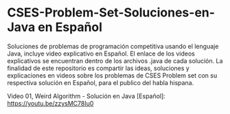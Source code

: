 # CSES-Problem-Set-Soluciones-en-Java en Español
Soluciones de problemas de programación competitiva usando el lenguaje Java, incluye video explicativo en Español.
El enlace de los videos explicativos se encuentran dentro de los archivos .java de cada solución.
La finalidad de este repositorio es compartir las ideas, soluciones y explicaciones en videos sobre los problemas 
de CSES Problem set con su respectiva solución en Español, para el publico del habla hispana.

Video 01, Weird Algorithm - Solución en Java [Español]:
https://youtu.be/zzysMC78Iu0
